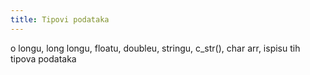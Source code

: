 ```yaml
---
title: Tipovi podataka
---
```


o longu, long longu, floatu, doubleu, stringu, c_str(), char arr, ispisu tih tipova podataka


